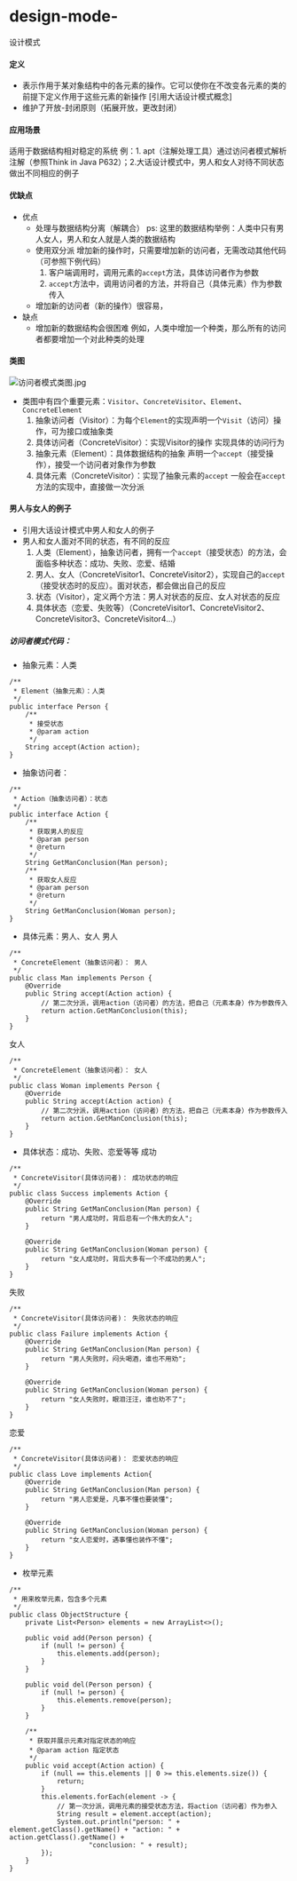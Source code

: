 # design-mode-
设计模式

#### 定义
- 表示作用于某对象结构中的各元素的操作。它可以使你在不改变各元素的类的前提下定义作用于这些元素的新操作  [引用大话设计模式概念]
-  维护了开放-封闭原则（拓展开放，更改封闭）
#### 应用场景
适用于数据结构相对稳定的系统
例：1. apt（注解处理工具）通过访问者模式解析注解（参照Think in Java P632）；2.大话设计模式中，男人和女人对待不同状态做出不同相应的例子
 #### 优缺点
- 优点
  - 处理与数据结构分离（解耦合） 
    ps: 这里的数据结构举例：人类中只有男人女人，男人和女人就是人类的数据结构
  - 使用双分派
    增加新的操作时，只需要增加新的访问者，无需改动其他代码（可参照下例代码）
    1. 客户端调用时，调用元素的`accept`方法，具体访问者作为参数
    2. `accept`方法中，调用访问者的方法，并将自己（具体元素）作为参数传入
  - 增加新的访问者（新的操作）很容易，
- 缺点
  - 增加新的数据结构会很困难
    例如，人类中增加一个种类，那么所有的访问者都要增加一个对此种类的处理

#### 类图
![访问者模式类图.jpg](https://upload-images.jianshu.io/upload_images/7392673-315b02cf8ea57ee8.jpg?imageMogr2/auto-orient/strip%7CimageView2/2/w/1240)
- 类图中有四个重要元素：`Visitor`、`ConcreteVisitor`、`Element`、`ConcreteElement`
  1. 抽象访问者（Visitor）：为每个`Element`的实现声明一个`Visit`（访问）操作，可为接口或抽象类
  2. 具体访问者（ConcreteVisitor）：实现Visitor的操作
      实现具体的访问行为
  3. 抽象元素（Element）：具体数据结构的抽象
      声明一个`accept`（接受操作），接受一个访问者对象作为参数
  4. 具体元素（ConcreteVisitor）：实现了抽象元素的`accept`
      一般会在`accept`方法的实现中，直接做一次分派

#### 男人与女人的例子
- 引用大话设计模式中男人和女人的例子
- 男人和女人面对不同的状态，有不同的反应
  1. 人类（Element），抽象访问者，拥有一个`accept`（接受状态）的方法，会面临多种状态：成功、失败、恋爱、结婚
  2. 男人、女人（ConcreteVisitor1、ConcreteVisitor2），实现自己的`accept`（接受状态时的反应）。面对状态，都会做出自己的反应
  3. 状态（Visitor），定义两个方法：男人对状态的反应、女人对状态的反应
  4. 具体状态（恋爱、失败等）（ConcreteVisitor1、ConcreteVisitor2、ConcreteVisitor3、ConcreteVisitor4...）
##### 访问者模式代码：
- 抽象元素：人类
```
/**
 * Element（抽象元素）：人类
 */
public interface Person {
    /**
     * 接受状态
     * @param action
     */
    String accept(Action action);
}
```
- 抽象访问者：
```
/**
 * Action（抽象访问者）：状态
 */
public interface Action {
    /**
     * 获取男人的反应
     * @param person
     * @return
     */
    String GetManConclusion(Man person);
    /**
     * 获取女人反应
     * @param person
     * @return
     */
    String GetManConclusion(Woman person);
}
```
- 具体元素：男人、女人
男人
```
/**
 * ConcreteElement（抽象访问者）： 男人
 */
public class Man implements Person {
    @Override
    public String accept(Action action) {
        // 第二次分派，调用action（访问者）的方法，把自己（元素本身）作为参数传入
        return action.GetManConclusion(this);
    }
}
```
女人
```
/**
 * ConcreteElement（抽象访问者）： 女人
 */
public class Woman implements Person {
    @Override
    public String accept(Action action) {
        // 第二次分派，调用action（访问者）的方法，把自己（元素本身）作为参数传入
        return action.GetManConclusion(this);
    }
}
```
- 具体状态：成功、失败、恋爱等等
成功
```
/**
 * ConcreteVisitor(具体访问者)： 成功状态的响应
 */
public class Success implements Action {
    @Override
    public String GetManConclusion(Man person) {
        return "男人成功时，背后总有一个伟大的女人";
    }

    @Override
    public String GetManConclusion(Woman person) {
        return "女人成功时，背后大多有一个不成功的男人";
    }
}
```
失败
```
/**
 * ConcreteVisitor(具体访问者)： 失败状态的响应
 */
public class Failure implements Action {
    @Override
    public String GetManConclusion(Man person) {
        return "男人失败时，闷头喝酒，谁也不用劝";
    }

    @Override
    public String GetManConclusion(Woman person) {
        return "女人失败时，眼泪汪汪，谁也劝不了";
    }
}
```
恋爱
```
/**
 * ConcreteVisitor(具体访问者)： 恋爱状态的响应
 */
public class Love implements Action{
    @Override
    public String GetManConclusion(Man person) {
        return "男人恋爱是，凡事不懂也要装懂";
    }

    @Override
    public String GetManConclusion(Woman person) {
        return "女人恋爱时，遇事懂也装作不懂";
    }
}
```
- 枚举元素
```
/**
 * 用来枚举元素，包含多个元素
 */
public class ObjectStructure {
    private List<Person> elements = new ArrayList<>();

    public void add(Person person) {
        if (null != person) {
            this.elements.add(person);
        }
    }

    public void del(Person person) {
        if (null != person) {
            this.elements.remove(person);
        }
    }

    /**
     * 获取并展示元素对指定状态的响应
     * @param action 指定状态
     */
    public void accept(Action action) {
        if (null == this.elements || 0 >= this.elements.size()) {
            return;
        }
        this.elements.forEach(element -> {
            // 第一次分派，调用元素的接受状态方法，将action（访问者）作为参入
            String result = element.accept(action);
            System.out.println("person: " + element.getClass().getName() + "action: " + action.getClass().getName() +
                    "conclusion: " + result);
        });
    }
}
```
